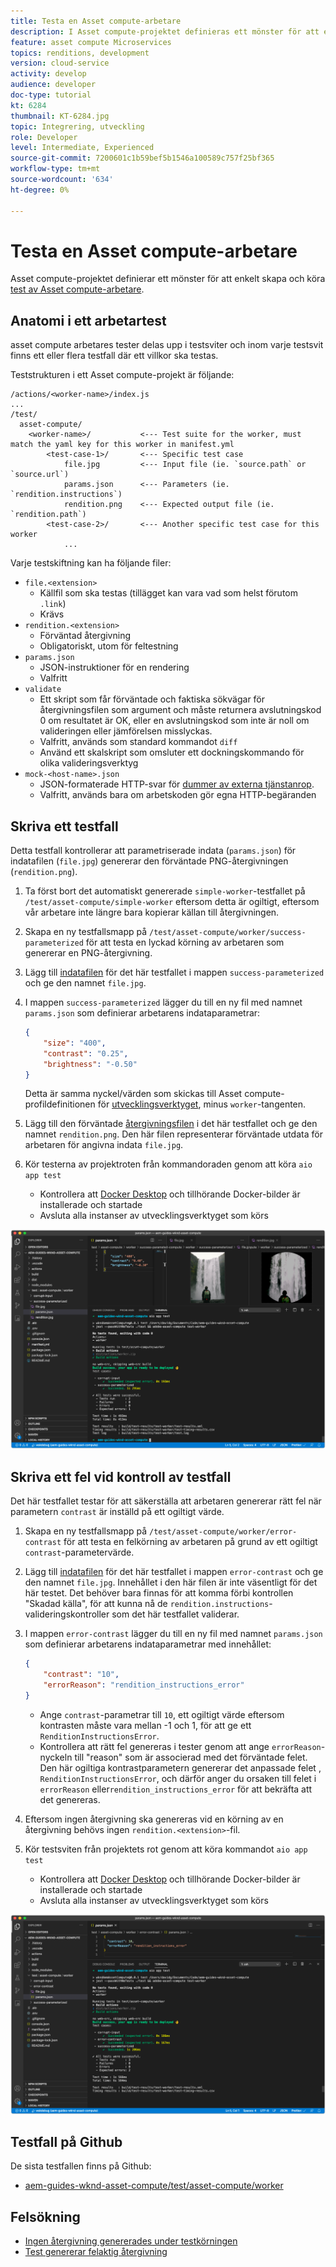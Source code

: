 ```yaml
---
title: Testa en Asset compute-arbetare
description: I Asset compute-projektet definieras ett mönster för att enkelt skapa och köra tester av Asset compute.
feature: asset compute Microservices
topics: renditions, development
version: cloud-service
activity: develop
audience: developer
doc-type: tutorial
kt: 6284
thumbnail: KT-6284.jpg
topic: Integrering, utveckling
role: Developer
level: Intermediate, Experienced
source-git-commit: 7200601c1b59bef5b1546a100589c757f25bf365
workflow-type: tm+mt
source-wordcount: '634'
ht-degree: 0%

---
```



# Testa en Asset compute-arbetare

Asset compute-projektet definierar ett mönster för att enkelt skapa och köra [test av Asset compute-arbetare](https://experienceleague.adobe.com/docs/asset-compute/using/extend/test-custom-application.html).

## Anatomi i ett arbetartest

asset compute arbetares tester delas upp i testsviter och inom varje testsvit finns ett eller flera testfall där ett villkor ska testas.

Teststrukturen i ett Asset compute-projekt är följande:

```
/actions/<worker-name>/index.js
...
/test/
  asset-compute/
    <worker-name>/           <--- Test suite for the worker, must match the yaml key for this worker in manifest.yml
        <test-case-1>/       <--- Specific test case 
            file.jpg         <--- Input file (ie. `source.path` or `source.url`)
            params.json      <--- Parameters (ie. `rendition.instructions`)
            rendition.png    <--- Expected output file (ie. `rendition.path`)
        <test-case-2>/       <--- Another specific test case for this worker
            ...
```

Varje testskiftning kan ha följande filer:

+ `file.<extension>`
   + Källfil som ska testas (tillägget kan vara vad som helst förutom `.link`)
   + Krävs
+ `rendition.<extension>`
   + Förväntad återgivning
   + Obligatoriskt, utom för feltestning
+ `params.json`
   + JSON-instruktioner för en rendering
   + Valfritt
+ `validate`
   + Ett skript som får förväntade och faktiska sökvägar för återgivningsfilen som argument och måste returnera avslutningskod 0 om resultatet är OK, eller en avslutningskod som inte är noll om valideringen eller jämförelsen misslyckas.
   + Valfritt, används som standard kommandot `diff`
   + Använd ett skalskript som omsluter ett dockningskommando för olika valideringsverktyg
+ `mock-<host-name>.json`
   + JSON-formaterade HTTP-svar för [dummer av externa tjänstanrop](https://www.mock-server.com/mock_server/creating_expectations.html).
   + Valfritt, används bara om arbetskoden gör egna HTTP-begäranden

## Skriva ett testfall

Detta testfall kontrollerar att parametriserade indata (`params.json`) för indatafilen (`file.jpg`) genererar den förväntade PNG-återgivningen (`rendition.png`).

1. Ta först bort det automatiskt genererade `simple-worker`-testfallet på `/test/asset-compute/simple-worker` eftersom detta är ogiltigt, eftersom vår arbetare inte längre bara kopierar källan till återgivningen.
1. Skapa en ny testfallsmapp på `/test/asset-compute/worker/success-parameterized` för att testa en lyckad körning av arbetaren som genererar en PNG-återgivning.
1. Lägg till [indatafilen](./assets/test/success-parameterized/file.jpg) för det här testfallet i mappen `success-parameterized` och ge den namnet `file.jpg`.
1. I mappen `success-parameterized` lägger du till en ny fil med namnet `params.json` som definierar arbetarens indataparametrar:

   ```json
   { 
       "size": "400",
       "contrast": "0.25",
       "brightness": "-0.50"
   }
   ```

   Detta är samma nyckel/värden som skickas till Asset compute-profildefinitionen för [utvecklingsverktyget](../develop/development-tool.md), minus `worker`-tangenten.

1. Lägg till den förväntade [återgivningsfilen](./assets/test/success-parameterized/rendition.png) i det här testfallet och ge den namnet `rendition.png`. Den här filen representerar förväntade utdata för arbetaren för angivna indata `file.jpg`.
1. Kör testerna av projektroten från kommandoraden genom att köra `aio app test`
   + Kontrollera att [Docker Desktop](../set-up/development-environment.md#docker) och tillhörande Docker-bilder är installerade och startade
   + Avsluta alla instanser av utvecklingsverktyget som körs

![Test - lyckades  ](./assets/test/success-parameterized/result.png)

## Skriva ett fel vid kontroll av testfall

Det här testfallet testar för att säkerställa att arbetaren genererar rätt fel när parametern `contrast` är inställd på ett ogiltigt värde.

1. Skapa en ny testfallsmapp på `/test/asset-compute/worker/error-contrast` för att testa en felkörning av arbetaren på grund av ett ogiltigt `contrast`-parametervärde.
1. Lägg till [indatafilen](./assets/test/error-contrast/file.jpg) för det här testfallet i mappen `error-contrast` och ge den namnet `file.jpg`. Innehållet i den här filen är inte väsentligt för det här testet. Det behöver bara finnas för att komma förbi kontrollen &quot;Skadad källa&quot;, för att kunna nå de `rendition.instructions`-valideringskontroller som det här testfallet validerar.
1. I mappen `error-contrast` lägger du till en ny fil med namnet `params.json` som definierar arbetarens indataparametrar med innehållet:

   ```json
   {
       "contrast": "10",
       "errorReason": "rendition_instructions_error"
   }
   ```

   + Ange `contrast`-parametrar till `10`, ett ogiltigt värde eftersom kontrasten måste vara mellan -1 och 1, för att ge ett `RenditionInstructionsError`.
   + Kontrollera att rätt fel genereras i tester genom att ange `errorReason`-nyckeln till &quot;reason&quot; som är associerad med det förväntade felet. Den här ogiltiga kontrastparametern genererar det anpassade felet [](../develop/worker.md#errors), `RenditionInstructionsError`, och därför anger du orsaken till felet i `errorReason` eller`rendition_instructions_error` för att bekräfta att det genereras.

1. Eftersom ingen återgivning ska genereras vid en körning av en återgivning behövs ingen `rendition.<extension>`-fil.
1. Kör testsviten från projektets rot genom att köra kommandot `aio app test`
   + Kontrollera att [Docker Desktop](../set-up/development-environment.md#docker) och tillhörande Docker-bilder är installerade och startade
   + Avsluta alla instanser av utvecklingsverktyget som körs

![Test - felkontrast](./assets/test/error-contrast/result.png)

## Testfall på Github

De sista testfallen finns på Github:

+ [aem-guides-wknd-asset-compute/test/asset-compute/worker](https://github.com/adobe/aem-guides-wknd-asset-compute/tree/master/test/asset-compute/worker)

## Felsökning

+ [Ingen återgivning genererades under testkörningen](../troubleshooting.md#test-no-rendition-generated)
+ [Test genererar felaktig återgivning](../troubleshooting.md#tests-generates-incorrect-rendition)
